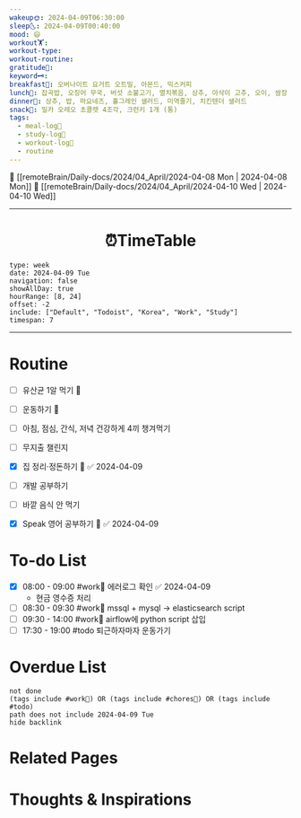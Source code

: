 ```yaml
---
wakeup🌞: 2024-04-09T06:30:00
sleep🌜: 2024-04-09T00:40:00
mood: 😄
workout🏋️: 
workout-type: 
workout-routine: 
gratitude🙏: 
keyword🗝️: 
breakfast🍳: 오버나이트 요거트 오트밀, 아몬드, 믹스커피
lunch🍚: 잡곡밥, 오징어 무국, 버섯 소불고기, 멸치볶음, 상추, 아삭이 고추, 오이, 쌈장
dinner🥗: 상추, 밥, 마요네즈, 홀그레인 샐러드, 미역줄기, 치킨텐더 샐러드
snack🍬: 밀카 오레오 초콜렛 4조각, 크런키 1개 (통)
tags:
  - meal-log📝
  - study-log📓
  - workout-log💪
  - routine
---
```


🔺 [[remoteBrain/Daily-docs/2024/04_April/2024-04-08 Mon | 2024-04-08 Mon]]
🔻 [[remoteBrain/Daily-docs/2024/04_April/2024-04-10 Wed | 2024-04-10 Wed]]
___
<h1> <center>⏰TimeTable </center> </h1>

```gEvent
type: week
date: 2024-04-09 Tue
navigation: false
showAllDay: true
hourRange: [8, 24]
offset: -2
include: ["Default", "Todoist", "Korea", "Work", "Study"]
timespan: 7
```

--- 


# Routine 

- [ ] 유산균 1알 먹기 🔼 
- [ ] 운동하기 🔼
- [ ] 아침, 점심, 간식, 저녁 건강하게 4끼 챙겨먹기
- [ ] 무지출 챌린지 
- [x] 집 정리·정돈하기 🔼 ✅ 2024-04-09
- [ ] 개발 공부하기
- [ ] 바깥 음식 안 먹기 
- [x] Speak 영어 공부하기 🔼 ✅ 2024-04-09


# To-do List

- [x] 08:00 - 09:00 #work💼 에러로그 확인 ✅ 2024-04-09
	- 현금 영수증 처리 
- [ ] 08:30 - 09:30 #work💼 mssql + mysql → elasticsearch script
- [ ] 09:30 - 14:00 #work💼 airflow에 python script 삽입
- [ ] 17:30 - 19:00 #todo 퇴근하자마자 운동가기

# Overdue List
```tasks
not done
(tags include #work💼) OR (tags include #chores🧺) OR (tags include #todo)
path does not include 2024-04-09 Tue
hide backlink
```

# Related Pages



# Thoughts & Inspirations

